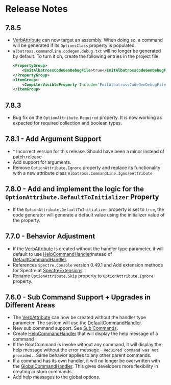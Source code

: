 # Release Notes
## 7.8.5
* [VerbAttribute](./VerbAttribute.cs) can now target an assembly.  When doing so, a command will be generated if its `OptionsClass` property is populated.
* `albatross.commandline.codegen.debug.txt` will no longer be generated by default.  To turn it on, create the following entries in the project file:
	```xml
    <PropertyGroup>
		<EmitAlbatrossCodeGenDebugFile>true</EmitAlbatrossCodeGenDebugFile>
	</PropertyGroup>
	<ItemGroup>
		<CompilerVisibleProperty Include="EmitAlbatrossCodeGenDebugFile" />
	</ItemGroup>
    ```
## 7.8.3
* Bug fix on the `OptionAttribute.Required` property.  It is now working as expected for required collection and boolean types.

## 7.8.1 - Add Argument Support
* ^ Incorrect version for this release.  Should have been a minor instead of patch release 
* Add support for arguments.
* Remove `OptionAttribute.Ignore` property and replace its functionality with a new attribute class `Albatross.CommandLine.IgnoreAttribute`
## 7.8.0 - Add and implement the logic for the `OptionAttribute.DefaultToInitializer` Property
* If the `OptionAttribute.DefaultToInitializer` property is set to `true`, the code generator will generate a default value using the initializer value of the property.
## 7.7.0 - Behavior Adjustment
* If the [VerbAttribute](./VerbAttribute.cs) is created without the handler type parameter, it will default to use [HelpCommandHandler](./HelpCommandHandler.cs)instead of [DefaultCommandHandler](./DefaultCommandHandler.cs).
* References `Spectre.Console` version 0.49.1 and Add extension methods for Spectre at [SpectreExtensions](./SpectreExtensions.cs).
* Rename `OptionAttribute.Skip` property to `OptionAttribute.Ignore` property.
## 7.6.0 - Sub Command Support + Upgrades in Different Areas
* The [VerbAttribute](./VerbAttribute.cs) can now be created without the handler type parameter.  The system will use the [DefaultCommandHandler](./DefaultCommandHandler.cs).
* New sub command support.  See [Sub Commands](../docs/sub-commands.md).
* Create [HelpCommandHandler](./HelpCommandHandler.cs) that will display the help message of a command
* If the RootCommand is invoke without any command, it will display the help message without the error message - `Required command was not provided.`.  Same behavior applies to any other parent commands.
* If a command has its own handler, it will no longer be overwritten with the [GlobalCommandHandler](./GlobalCommandHandler.cs).  This gives developers more flexibility in creating custom commands.
* Add help messages to the global options.
